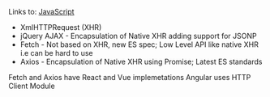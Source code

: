 Links to: [JavaScript](JavaScript.md)

- XmlHTTPRequest (XHR)
- jQuery AJAX - Encapsulation of Native XHR adding support for JSONP
- Fetch - Not based on XHR, new ES spec; Low Level API like native XHR i.e can be hard to use
- Axios - Encapsulation of Native XHR using Promise; Latest ES standards

Fetch and Axios have React and Vue implemetations
Angular uses HTTP Client Module